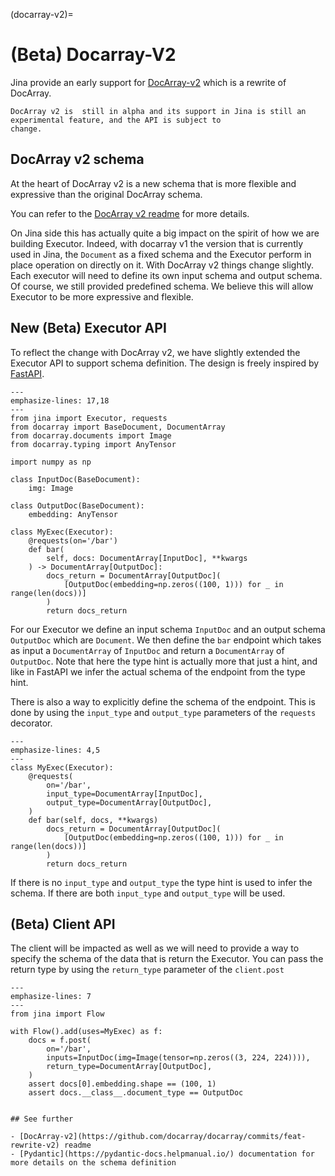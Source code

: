 (docarray-v2)=


# (Beta) Docarray-V2

Jina provide an early support  for [DocArray-v2](https://github.com/docarray/docarray/commits/feat-rewrite-v2) which
is a rewrite of DocArray.

```{warning} Beta support
DocArray v2 is  still in alpha and its support in Jina is still an experimental feature, and the API is subject to 
change.
```

## DocArray v2 schema

At the heart of DocArray v2 is a new schema that is more flexible and expressive than the original DocArray schema.

You can refer to the [DocArray v2 readme](https://github.com/docarray/docarray/tree/feat-rewrite-v2) for more details.


On Jina side this has actually quite a big impact on the spirit of how we are building Executor. Indeed, with docarray v1
the version that is currently used in Jina, the `Document` as a fixed schema and the Executor perform in place operation
on directly on it. With DocArray v2 things change slightly. Each executor will need to define its own input schema
and output schema. Of course, we still provided predefined schema. We believe this will allow Executor to be more
expressive and flexible.

## New (Beta) Executor API

To reflect the change with DocArray v2, we have slightly extended the Executor API to support schema definition. The 
design is freely inspired by [FastAPI](https://fastapi.tiangolo.com/). 


```{code-block} python
---
emphasize-lines: 17,18
---
from jina import Executor, requests
from docarray import BaseDocument, DocumentArray
from docarray.documents import Image
from docarray.typing import AnyTensor

import numpy as np

class InputDoc(BaseDocument):
    img: Image

class OutputDoc(BaseDocument):
    embedding: AnyTensor

class MyExec(Executor):
    @requests(on='/bar')
    def bar(
        self, docs: DocumentArray[InputDoc], **kwargs
    ) -> DocumentArray[OutputDoc]:
        docs_return = DocumentArray[OutputDoc](
            [OutputDoc(embedding=np.zeros((100, 1))) for _ in range(len(docs))]
        )
        return docs_return
```

For our Executor we define an input schema `InputDoc` and an output schema `OutputDoc` which are `Document`. 
We then define the `bar` endpoint which takes as input a `DocumentArray` of `InputDoc` and return a `DocumentArray` of
`OutputDoc`. Note that here the type hint is actually more that just a hint, and like in FastAPI we infer the actual
schema of the endpoint from the type hint.

There is also a way to explicitly define the schema of the endpoint. This is done by using the `input_type` and
`output_type` parameters of the `requests` decorator.


```{code-block} python
---
emphasize-lines: 4,5
---
class MyExec(Executor):
    @requests(
        on='/bar',
        input_type=DocumentArray[InputDoc],
        output_type=DocumentArray[OutputDoc],
    )
    def bar(self, docs, **kwargs) 
        docs_return = DocumentArray[OutputDoc](
            [OutputDoc(embedding=np.zeros((100, 1))) for _ in range(len(docs))]
        )
        return docs_return
```

If there is no `input_type` and `output_type` the type hint is used to infer the schema. If there are both `input_type`
and `output_type` will be used.


## (Beta) Client API

The client will be impacted as well as we will need to provide a way to specify the schema of the data that is return 
the Executor. You can pass the return type by using the `return_type` parameter of the `client.post`

```{code-block} python
---
emphasize-lines: 7
---
from jina import Flow

with Flow().add(uses=MyExec) as f:
    docs = f.post(
        on='/bar',
        inputs=InputDoc(img=Image(tensor=np.zeros((3, 224, 224)))),
        return_type=DocumentArray[OutputDoc],
    )
    assert docs[0].embedding.shape == (100, 1)
    assert docs.__class__.document_type == OutputDoc
```



```{note}

## See further

- [DocArray-v2](https://github.com/docarray/docarray/commits/feat-rewrite-v2) readme
- [Pydantic](https://pydantic-docs.helpmanual.io/) documentation for more details on the schema definition

```
